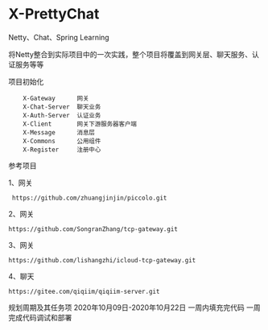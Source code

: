# X-PrettyChat
Netty、Chat、Spring  Learning

将Netty整合到实际项目中的一次实践，整个项目将覆盖到网关层、聊天服务、认证服务等等

项目初始化
   
        X-Gateway      网关
        X-Chat-Server  聊天业务
        X-Auth-Server  认证业务
        X-Client       网关下游服务器客户端
        X-Message      消息层
        X-Commons      公用组件
        X-Register     注册中心
    
    
    
参考项目     

   1、网关
    
     https://github.com/zhuangjinjin/piccolo.git
   2、网关
    
    https://github.com/SongranZhang/tcp-gateway.git
   3、网关
    
    https://github.com/lishangzhi/icloud-tcp-gateway.git
   4、聊天
    
    https://gitee.com/qiqiim/qiqiim-server.git


规划周期及其任务项
2020年10月09日-2020年10月22日
一周内填充完代码
一周完成代码调试和部署